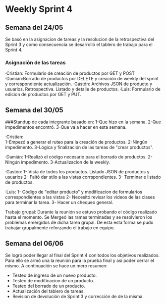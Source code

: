 # Weekly Sprint 4

## Semana del 24/05
Se basó en la asignacion de tareas y la resolucion de la retrospectiva del Sprint 3 y como consecuencia se desarrolló el tablero de trabajo para el Sprint 4.
### Asignación de las tareas
·Cristian: Formulario de creación de productos  por GET y POST
·Damián:Borrado de productos por DELETE y creación de weekly del sprint y correspondiente actualización.
·Gástón: Archivos JSON de producto y usuarios. Retrospectiva. Listado y detalle de productos.
·Luis: Formulario de edicion de productos por GET y PUT.

## Semana del 30/05
###Standup de cada integrante basado en:
1-Que hizo en la semana.
2-Que impedimentos encontró.
3-Que va a hacer en esta semana.

·Cristian:  
1-Empezó a generar el ruteo para la creación de productos.
2-Ningún impedimento.
3-Lógica y finalización de las tareas de "crear productos".

·Damián:
1-Realizó el código necesario para el borrado de productos.
2-Ningún impedimento.
3-Actualizacion de la weekly.

·Gastón:
1- Vista de todos los productos. Listado JSON de productos y usuarios
2- Faltó dar stilo a las vistas corrspondientes.
3- Terminar e listado de productos.

·Luis:
1- Código de "editar producto" y modificacion de formularios correspondientes a las vistas
2- Necesitó revisar los videos de las clases para terminar la tarea.
3- Hacer un chequeo general.

Trabajo grupal: Durante la reunión se estuvo probando el código realizado hasta el momento. Se Mergeó las ramas terminadas y se resolvieron los problemas emergidos de dicha tarea grupal.  De esta esta forma se pudo trabajar grupalmente reforzando el trabajo en equipo.

## Semana del 06/06

Se logró poder llegar al final del Sprint 4 con todos los objetivos realizados.
Para ello se armó una la reunión para la prueba final y así poder cerrar el mismo. 
A continuación se hace un mero resumen:
- Testeo de ingreso de un nuevo producto.
- Testeo de modificacion de un producto.
- Testeo del borrado de un producto.
- Actualización del tablero de tareas.
- Revision de devolución de Sprint 3 y corrección de de la misma.